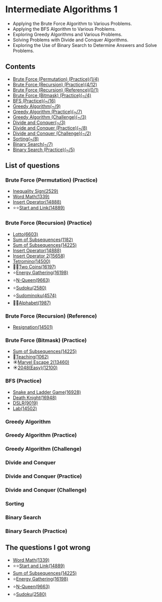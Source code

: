 Intermediate Algorithms 1
================

- Applying the Brute Force Algorithm to Various Problems.
- Applying the BFS Algorithm to Various Problems.
- Exploring Greedy Algorithms and Various Problems.
- Solving Problems with Divide and Conquer Algorithms.
- Exploring the Use of Binary Search to Determine Answers and Solve Problems.

Contents
-----------------

- [Brute Force (Permutation) (Practice)(1/4)](#brute-force-permutation-practice)
- [Brute Force (Recursion) (Practice)(4/12)](#brute-force-recursion-practice)
- [Brute Force (Recursion) (Reference)(0/1)](#brute-force-recursion-reference)
- [Brute Force (Bitmask) (Practice)(~/4)](#brute-force-bitmask-practice)
- [BFS (Practice)(~/16)](#bfs-practice)
- [Greedy Algorithm(~/9)](#greedy-algorithm)
- [Greedy Algorithm (Practice)(~/7)](#greedy-algorithm-practice)
- [Greedy Algorithm (Challenge)(~/3)](#greedy-algorithm-challenge)
- [Divide and Conquer(~/3)](#divide-and-conquer)
- [Divide and Conquer (Practice)(~/8)](#divide-and-conquer-practice)
- [Divide and Conquer (Challenge)(~/2)](#divide-and-conquer-challenge)
- [Sorting(~/8)](#sorting)
- [Binary Search(~/7)](#binary-search)
- [Binary Search (Practice)(~/5)](#binary-search-practice)

List of questions
------------

### Brute Force (Permutation) (Practice)

- [Inequality Sign(2529)](https://github.com/yoru4890/coding_test/blob/main/baekjoon/intermediate_algorithms_1/2529.md)
- [Word Math(1339)](https://github.com/yoru4890/coding_test/blob/main/baekjoon/intermediate_algorithms_1/1339.md)
- [Insert Operator(14888)](https://github.com/yoru4890/coding_test/blob/main/baekjoon/intermediate_algorithms_1/14888.md)
- ⭐⭐[Start and Link(14889)](https://github.com/yoru4890/coding_test/blob/main/baekjoon/intermediate_algorithms_1/14889.md)


### Brute Force (Recursion) (Practice)

- [Lotto(6603)](https://github.com/yoru4890/coding_test/blob/main/baekjoon/intermediate_algorithms_1/6603.md)
- [Sum of Subsequences(1182)](https://github.com/yoru4890/coding_test/blob/main/baekjoon/intermediate_algorithms_1/1182.md)
- [Sum of Subsequences(14225)](https://github.com/yoru4890/coding_test/blob/main/baekjoon/intermediate_algorithms_1/14225.md)
- [Insert Operator(14888)](https://github.com/yoru4890/coding_test/blob/main/baekjoon/intermediate_algorithms_1/14888.md)
- [Insert Operator 2(15658)](https://github.com/yoru4890/coding_test/blob/main/baekjoon/intermediate_algorithms_1/15658.md)
- [Tetromino(14500)](https://github.com/yoru4890/coding_test/blob/main/baekjoon/intermediate_algorithms_1/14500.md)
- 🌟🌟[Two Coins(16197)](https://github.com/yoru4890/coding_test/blob/main/baekjoon/intermediate_algorithms_1/16197.md)
- ⭐[Energy Gathering(16198)](https://github.com/yoru4890/coding_test/blob/main/baekjoon/intermediate_algorithms_1/16198.md)
- ⭐[N-Queen(9663)](https://github.com/yoru4890/coding_test/blob/main/baekjoon/intermediate_algorithms_1/9663.md)
- ⭐[Sudoku(2580)](https://github.com/yoru4890/coding_test/blob/main/baekjoon/intermediate_algorithms_1/2580.md)
- ⭐[Sudominoku(4574)](https://github.com/yoru4890/coding_test/blob/main/baekjoon/intermediate_algorithms_1/4574.md)
- 🌙🌙[Alphabet(1987)](https://github.com/yoru4890/coding_test/blob/main/baekjoon/intermediate_algorithms_1/1987.md)

### Brute Force (Recursion) (Reference)

- [Resignation(14501)](https://github.com/yoru4890/coding_test/blob/main/baekjoon/intermediate_algorithms_1/14501.md)

### Brute Force (Bitmask) (Practice)

- [Sum of Subsequences(14225)](https://github.com/yoru4890/coding_test/blob/main/baekjoon/intermediate_algorithms_1/14225.md)
- 🌟[Teaching(1062)](https://github.com/yoru4890/coding_test/blob/main/baekjoon/intermediate_algorithms_1/1062.md)
- ☀️[Marvel Escape 2(13460)](https://github.com/yoru4890/coding_test/blob/main/baekjoon/intermediate_algorithms_1/13460.md)
- ☀️[2048(Easy)(12100)](https://github.com/yoru4890/coding_test/blob/main/baekjoon/intermediate_algorithms_1/12100.md)

### BFS (Practice)

- [Snake and Ladder Game(16928)](https://github.com/yoru4890/coding_test/blob/main/baekjoon/intermediate_algorithms_1/16928.md)
- [Death Knight(16948)](https://github.com/yoru4890/coding_test/blob/main/baekjoon/intermediate_algorithms_1/16948.md)
- [DSLR(9019)](https://github.com/yoru4890/coding_test/blob/main/baekjoon/intermediate_algorithms_1/9019.md)
- [Lab(14502)]()

### Greedy Algorithm

### Greedy Algorithm (Practice)

### Greedy Algorithm (Challenge)

### Divide and Conquer

### Divide and Conquer (Practice)

### Divide and Conquer (Challenge)

### Sorting

### Binary Search

### Binary Search (Practice)


The questions I got wrong
-------------

- [Word Math(1339)](https://github.com/yoru4890/coding_test/blob/main/baekjoon/intermediate_algorithms_1/1339.md)
- ⭐⭐[Start and Link(14889)](https://github.com/yoru4890/coding_test/blob/main/baekjoon/intermediate_algorithms_1/14889.md)
- [Sum of Subsequences(14225)](https://github.com/yoru4890/coding_test/blob/main/baekjoon/intermediate_algorithms_1/14225.md)
- ⭐[Energy Gathering(16198)](https://github.com/yoru4890/coding_test/blob/main/baekjoon/intermediate_algorithms_1/16198.md)
- ⭐[N-Queen(9663)](https://github.com/yoru4890/coding_test/blob/main/baekjoon/intermediate_algorithms_1/9663.md)
- ⭐[Sudoku(2580)](https://github.com/yoru4890/coding_test/blob/main/baekjoon/intermediate_algorithms_1/2580.md)
